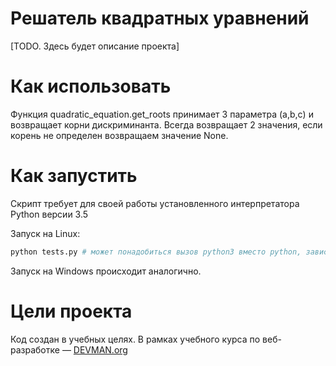 # Решатель квадратных уравнений

[TODO. Здесь будет описание проекта]

# Как использовать
Функция quadratic_equation.get_roots принимает 3 параметра (a,b,c) и возвращает корни
 дискриминанта. Всегда возвращает 2 значения, если корень не определен возвращаем значение None.
# Как запустить

Скрипт требует для своей работы установленного интерпретатора Python версии 3.5

Запуск на Linux:

```bash
python tests.py # может понадобиться вызов python3 вместо python, зависит от настроек операционной системы
```

Запуск на Windows происходит аналогично.

# Цели проекта

Код создан в учебных целях. В рамках учебного курса по веб-разработке ― [DEVMAN.org](https://devman.org)
